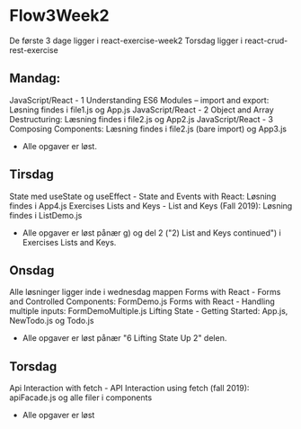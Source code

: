 # Flow3Week2
De første 3 dage ligger i react-exercise-week2
Torsdag ligger i react-crud-rest-exercise
## Mandag:
JavaScript/React - 1 Understanding ES6 Modules – import and export: Løsning findes i file1.js og App.js
JavaScript/React - 2 Object and Array Destructuring: Læsning findes i file2.js og App2.js
JavaScript/React - 3 Composing Components: Læsning findes i file2.js (bare import) og App3.js

- Alle opgaver er løst.

## Tirsdag
State med useState og useEffect - State and Events with React: Løsning findes i App4.js
Exercises Lists and Keys - List and Keys  (Fall 2019): Løsning findes i ListDemo.js

- Alle opgaver er løst pånær g) og del 2 ("2) List and Keys continued") i Exercises Lists and Keys.

## Onsdag
Alle løsninger ligger inde i wednesdag mappen
Forms with React - Forms and Controlled Components: FormDemo.js
Forms with React - Handling multiple inputs: FormDemoMultiple.js 
Lifting State - Getting Started: App.js, NewTodo.js og Todo.js

- Alle opgaver er løst pånær "6  Lifting State Up 2" delen.

## Torsdag
Api Interaction with fetch - API Interaction using fetch (fall 2019): apiFacade.js og alle filer i components

- Alle opgaver er løst

